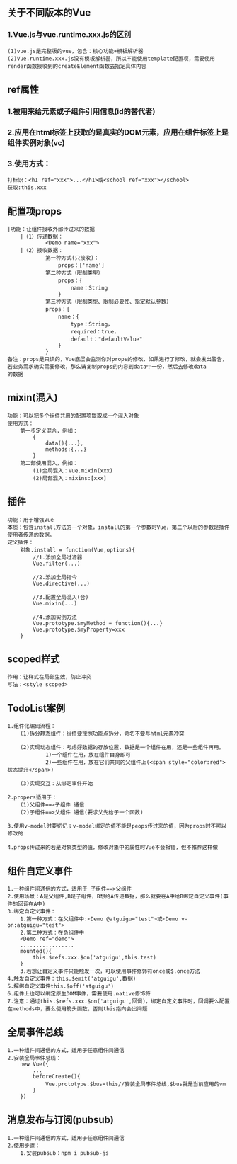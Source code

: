 ## 关于不同版本的Vue ##

### 1.Vue.js与vue.runtime.xxx.js的区别 
    (1)vue.js是完整版的vue，包含：核心功能+模板解析器
    (2)Vue.runtime.xxx.js没有模板解析器，所以不能使用template配置项，需要使用render函数接收到的createElement函数去指定具体内容
###

## ref属性

### 1.被用来给元素或子组件引用信息(id的替代者)

### 2.应用在html标签上获取的是真实的DOM元素，应用在组件标签上是组件实例对象(vc)

### 3.使用方式：
    打标识：<h1 ref="xxx">...</h1>或<school ref="xxx"></school>
    获取:this.xxx

## 配置项props
    |功能：让组件接收外部传过来的数据
        |（1）传递数据：
                <Demo name="xxx">
        |（2）接收数据：
                第一种方式(只接收)：
                    props：['name']
                第二种方式（限制类型）
                    props：{
                        name：String 
                    }    
                第三种方式（限制类型、限制必要性、指定默认参数）
                props：{
                    name：{
                        type：String，
                        required：true，
                        default："defaultValue"
                    }
                }
    备注：props是只读的，Vue底层会监测你对props的修改，如果进行了修改，就会发出警告，
    若业务需求确实需要修改，那么请复制props的内容到data中一份，然后去修改data
    的数据
             


## mixin(混入)
    功能：可以把多个组件共用的配置项提取成一个混入对象
    使用方式：
        第一步定义混合，例如：
            {
                data(){...},
                methods:{...}
            }
        第二部使用混入，例如：
            (1)全局混入：Vue.mixin(xxx)
            (2)局部混入：mixins:[xxx]

## 插件
    功能：用于增强Vue
    本质：包含install方法的一个对象，install的第一个参数时Vue，第二个以后的参数是插件使用者传递的数据。
    定义插件：
        对象.install = function(Vue,options){
            //1.添加全局过滤器
            Vue.filter(...)

            //2.添加全局指令
            Vue.directive(...)

            //3.配置全局混入(合)
            Vue.mixin(...)

            //4.添加实例方法
            Vue.prototype.$myMethod = function(){...}
            Vue.prototype.$myProperty=xxx
        }            

## scoped样式
    作用：让样式在局部生效，防止冲突
    写法：<style scoped>

## TodoList案例
    1.组件化编码流程：
        (1)拆分静态组件：组件要按照功能点拆分，命名不要与html元素冲突

        (2)实现动态组件：考虑好数据的存放位置，数据是一个组件在用，还是一些组件再用。
                1)一个组件在用，放在组件自身即可
                2)一些组件在用，放在它们共同的父组件上(<span style="color:red">状态提升</span>)

        (3)实现交互：从绑定事件开始
    
    2.propers适用于：
        (1)父组件==>子组件 通信
        (2)子组件==>父组件 通信(要求父先给子一个函数)
    
    3.使用v-model时要切记；v-model绑定的值不能是peops传过来的值，因为props时不可以修改的

    4.props传过来的若是对象类型的值，修改对象中的属性时Vue不会报错，但不推荐这样做

## 组件自定义事件
    1.一种组件间通信的方式，适用于 子组件==>父组件
    2.使用场景：A是父组件,B是子组件，B想给A传递数据，那么就要在A中给B绑定自定义事件(事件的回调在A中)
    3.绑定自定义事件：
        1.第一种方式：在父组件中:<Demo @atguigu="test">或<Demo v-on:atguigu="test">
        2.第二种方式：在负组件中
        <Demo ref="demo">
        .................
        mounted(){
            this.$refs.xxx.$on('atguigu',this.test)
        }
        3.若想让自定义事件只能触发一次，可以使用事件修饰符once或$.once方法
    4.触发自定义事件：this.$emit('atguigu',数据)
    5.解绑自定义事件this.$off('atguigu')
    6.组件上也可以绑定原生DOM事件，需要使用.native修饰符
    7.注意：通过this.$refs.xxx.$on('atguigu',回调)，绑定自定义事件时，回调要么配置在methods中，要么使用箭头函数，否则this指向会出问题

## 全局事件总线
    1.一种组件间通信的方式，适用于任意组件间通信
    2.安装全局事件总线：
        new Vue({
            ...
            beforeCreate(){
                Vue.prototype.$bus=this//安装全局事件总线,$bus就是当前应用的vm
            }
        })

## 消息发布与订阅(pubsub)
    1.一种组件间通信的方式，适用于任意组件间通信
    2.使用步骤：
        1.安装pubsub：npm i pubsub-js